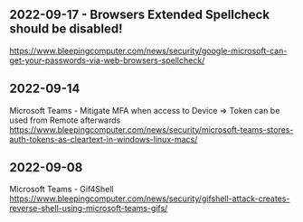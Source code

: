 ## 2022-09-17 - Browsers Extended Spellcheck should be disabled!
https://www.bleepingcomputer.com/news/security/google-microsoft-can-get-your-passwords-via-web-browsers-spellcheck/

## 2022-09-14 
Microsoft Teams - Mitigate MFA when access to Device => Token can be used from Remote afterwards
https://www.bleepingcomputer.com/news/security/microsoft-teams-stores-auth-tokens-as-cleartext-in-windows-linux-macs/

## 2022-09-08
Microsoft Teams - Gif4Shell
https://www.bleepingcomputer.com/news/security/gifshell-attack-creates-reverse-shell-using-microsoft-teams-gifs/
